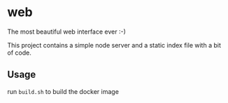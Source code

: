 # web

The most beautiful web interface ever :-)

This project contains a simple node server and a static index file with a bit of code.

## Usage

run `build.sh` to build the docker image

